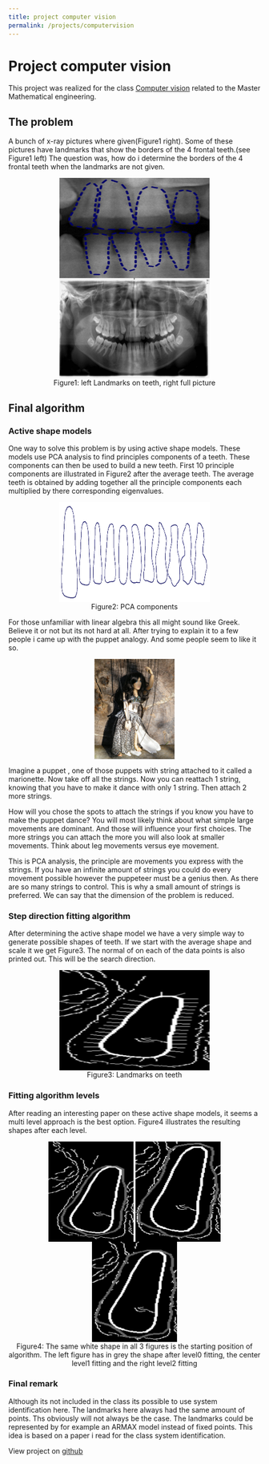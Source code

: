 ```yaml
---
title: project computer vision
permalink: /projects/computervision
---
```

# Project computer vision
This project was realized for the class [Computer vision](https://onderwijsaanbod.kuleuven.be/syllabi/e/H02A5AE.htm#activetab=doelstellingen_idp29371552) related to the Master Mathematical engineering.



## The problem
A bunch of x-ray pictures where given(Figure1 right). Some of these pictures have landmarks that show the borders of the 4 frontal teeth.(see Figure1 left) The question was, how do i determine the borders of the 4 frontal teeth when the landmarks are not given.
<center>
    <div>
        <a href="url"><img src="./img/computerVisionLandmarks.png" align="center" height="200" width="300" ></a>
        <a href="url"><img src="./img/computerVision_teeth_pic.png" align="center" height="200" width="300" ></a>
    </div>
    Figure1: left Landmarks on teeth, right full picture
</center>


## Final algorithm
### Active shape models
One way to solve this problem is by using active shape models. These models use PCA analysis to find principles components of a teeth. These components can then be used to build a new teeth. First 10 principle components are illustrated in Figure2 after the average teeth. The average teeth is obtained by adding together all the principle components each multiplied by there corresponding eigenvalues.

<center>
    <div>
        <a href="url"><img src="./img/computerVisionPCA_models.png" align="center" height="200" width="300" ></a>
    </div>
    Figure2: PCA components
</center>

For those unfamiliar with linear algebra this all might sound like Greek. Believe it or not but its not hard at all. After trying to explain it to a few people i came up with the puppet analogy. And some people seem to like it so.

<center>
    <div>
        <a href="url"><img src="./img/computerVisionMarion.jpg" align="center" height="200" width="160" ></a>
    </div>
</center>

Imagine a puppet , one of those puppets with string attached to it called a marionette. Now take off all the strings. Now you can reattach 1 string, knowing that you have to make it dance with only 1 string. Then attach 2 more strings. 

How will you chose the spots to attach the strings if you know you have to make the puppet dance? You will most likely think about what simple large movements are dominant. And those will influence your first choices. The more strings you can attach the more you will also look at smaller movements. Think about leg movements versus eye movement.

This is PCA analysis, the principle are movements you express with the strings. If you have an infinite amount of strings you could do every movement possible however the puppeteer must be a genius then. As there are so many strings to control. This is why a small amount of strings is preferred. We can say that the dimension of the problem is reduced.

### Step direction fitting algorithm
After determining the active shape model we have a very simple way to generate possible shapes of teeth. If we start with the average shape and scale it we get Figure3. The normal of on each of the data points is also printed out. This will be the search direction.
<center>
    <div>
        <a href="url"><img src="./img/computerVision_normals.png" align="center" height="200" width="300" ></a>
    </div>
    Figure3: Landmarks on teeth
</center>

### Fitting algorithm levels
After reading an interesting paper on these active shape models, it seems a multi level approach is the best option. Figure4 illustrates the resulting shapes after each level.
<center>
    <div>
        <a href="url"><img src="./img/level0_fitting.png" align="center" height="200" width="170" ></a>
        <a href="url"><img src="./img/level1_fitting.png" align="center" height="200" width="170" ></a>
        <a href="url"><img src="./img/level2_fitting.png" align="center" height="200" width="170" ></a>
    </div>
    Figure4: The same white shape in all 3 figures is the starting position of algorithm. The left figure has in grey the shape after level0 fitting, the center level1 fitting and the right level2 fitting
</center>

### Final remark
Although its not included in the class its possible to use system identification here. The landmarks here always had the same amount of points. Ths obviously will not always be the case. The landmarks could be represented by for example an ARMAX model instead of fixed points. This idea is based on a paper i read for the class system identification.

View project on [github](https://github.com/Zilleplus/Project_computer_vision)